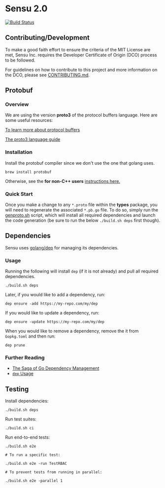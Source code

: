 # Sensu 2.0

[![Build Status](https://travis-ci.org/sensu/sensu-go.svg?branch=master)](https://travis-ci.org/sensu/sensu-go)

## Contributing/Development

To make a good faith effort to ensure the criteria of the MIT License
are met, Sensu Inc. requires the Developer Certificate of Origin (DCO)
process to be followed.

For guidelines on how to contribute to this project and more
information on the DCO, please see [CONTRIBUTING.md](CONTRIBUTING.md).

## Protobuf

### Overview

We are using the version **proto3** of the protocol buffers language. Here are some useful resources:

[To learn more about protocol buffers](https://developers.google.com/protocol-buffers/docs/overview)

[The proto3 language guide](https://developers.google.com/protocol-buffers/docs/proto3)


### Installation

Install the protobuf compiler since we don't use the one that golang uses.
```
brew install protobuf
```
Otherwise, see the **for non-C++ users** [instructions here.](https://github.com/google/protobuf#protocol-compiler-installation)

### Quick Start

Once you make a change to any `*.proto` file within the **types** package, you will need to regenerate the associated `*.pb.go` file. To do so, simply run the [genproto.sh](https://github.com/sensu/sensu-go/blob/master/scripts/genproto.sh) script, which will install all required dependencies and launch the code generation (be sure to run the below `./build.sh deps` first though).

## Dependencies

Sensu uses [golang/dep](https://github.com/golang/dep) for managing its
dependencies.

### Usage

Running the following will install `dep` (if it is not already) and pull all
required dependencies.

```shell
./build.sh deps
```

Later, if you would like to add a dependency, run:

```shell
dep ensure -add https://my-repo.com/my/dep
```

If you would like to update a dependency, run:

```shell
dep ensure -update https://my-repo.com/my/dep
```

When you would like to remove a dependency, remove the it from `Gopkg.toml` and
then run:

```shell
dep prune
```

### Further Reading

- [The Saga of Go Dependency Management](https://blog.gopheracademy.com/advent-2016/saga-go-dependency-management/)
- [`dep` Usage](https://github.com/golang/dep#usage)

## Testing

Install dependencies:

```shell
./build.sh deps
```

Run test suites:

```shell
./build.sh ci
```

Run end-to-end tests:

```shell
./build.sh e2e

# To run a specific test:

./build.sh e2e -run TestRBAC

# To prevent tests from running in parallel:

./build.sh e2e -parallel 1
```
